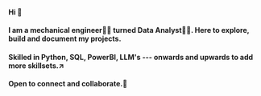 #### Hi 👋

#### I am a mechanical engineer👨‍🔧 turned Data Analyst👨‍💻. Here to explore, build and document my projects.
#### Skilled in Python, SQL, PowerBI, LLM's --- onwards and upwards to add more skillsets.↗

#### Open to connect and collaborate.🤝
